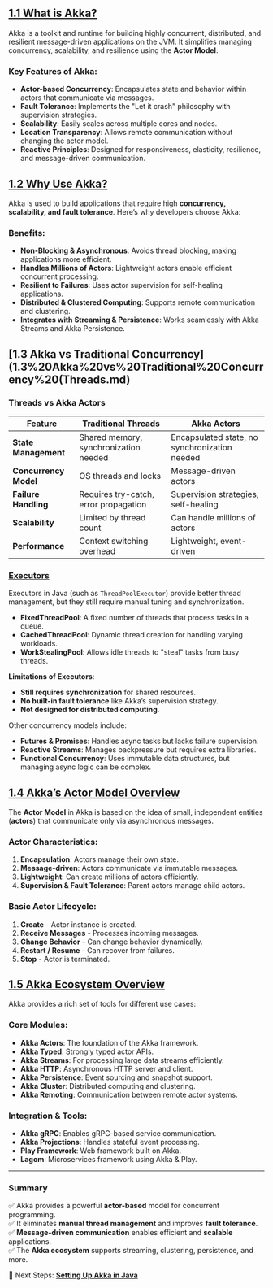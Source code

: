 ## [1.1 What is Akka?](1.1%20What%20is%20Akka?.md)

Akka is a toolkit and runtime for building highly concurrent, distributed, and resilient message-driven applications on the JVM. It simplifies managing concurrency, scalability, and resilience using the **Actor Model**.

### Key Features of Akka:

- **Actor-based Concurrency**: Encapsulates state and behavior within actors that communicate via messages.
- **Fault Tolerance**: Implements the "Let it crash" philosophy with supervision strategies.
- **Scalability**: Easily scales across multiple cores and nodes.
- **Location Transparency**: Allows remote communication without changing the actor model.
- **Reactive Principles**: Designed for responsiveness, elasticity, resilience, and message-driven communication.

## [1.2 Why Use Akka?](1.2%20Why%20use%20Akka?.md)

Akka is used to build applications that require high **concurrency, scalability, and fault tolerance**. Here’s why developers choose Akka:

### Benefits:

- **Non-Blocking & Asynchronous**: Avoids thread blocking, making applications more efficient.
- **Handles Millions of Actors**: Lightweight actors enable efficient concurrent processing.
- **Resilient to Failures**: Uses actor supervision for self-healing applications.
- **Distributed & Clustered Computing**: Supports remote communication and clustering.
- **Integrates with Streaming & Persistence**: Works seamlessly with Akka Streams and Akka Persistence.

## [1.3 Akka vs Traditional Concurrency](1.3%20Akka%20vs%20Traditional%20Concurrency%20(Threads.md)

### Threads vs Akka Actors

| Feature               | Traditional Threads                   | Akka Actors                                   |
| --------------------- | ------------------------------------- | --------------------------------------------- |
| **State Management**  | Shared memory, synchronization needed | Encapsulated state, no synchronization needed |
| **Concurrency Model** | OS threads and locks                  | Message-driven actors                         |
| **Failure Handling**  | Requires try-catch, error propagation | Supervision strategies, self-healing          |
| **Scalability**       | Limited by thread count               | Can handle millions of actors                 |
| **Performance**       | Context switching overhead            | Lightweight, event-driven                     |

### [Executors](Executors.md)

Executors in Java (such as `ThreadPoolExecutor`) provide better thread management, but they still require manual tuning and synchronization.

- **FixedThreadPool**: A fixed number of threads that process tasks in a queue.
- **CachedThreadPool**: Dynamic thread creation for handling varying workloads.
- **WorkStealingPool**: Allows idle threads to "steal" tasks from busy threads.

**Limitations of Executors**:

- **Still requires synchronization** for shared resources.
- **No built-in fault tolerance** like Akka’s supervision strategy.
- **Not designed for distributed computing**.



Other concurrency models include:

- **Futures & Promises**: Handles async tasks but lacks failure supervision.
- **Reactive Streams**: Manages backpressure but requires extra libraries.
- **Functional Concurrency**: Uses immutable data structures, but managing async logic can be complex.

## [1.4 Akka’s Actor Model Overview](1.4%20Akka%E2%80%99s%20Actor%20Model%20Overview.md)

The **Actor Model** in Akka is based on the idea of small, independent entities (**actors**) that communicate only via asynchronous messages.

### Actor Characteristics:

1. **Encapsulation**: Actors manage their own state.
2. **Message-driven**: Actors communicate via immutable messages.
3. **Lightweight**: Can create millions of actors efficiently.
4. **Supervision & Fault Tolerance**: Parent actors manage child actors.

### Basic Actor Lifecycle:

1. **Create** - Actor instance is created.
2. **Receive Messages** - Processes incoming messages.
3. **Change Behavior** - Can change behavior dynamically.
4. **Restart / Resume** - Can recover from failures.
5. **Stop** - Actor is terminated.

## [1.5 Akka Ecosystem Overview](1.5%20Akka%20Ecosystem%20Overview.md)

Akka provides a rich set of tools for different use cases:

### Core Modules:

- **Akka Actors**: The foundation of the Akka framework.
- **Akka Typed**: Strongly typed actor APIs.
- **Akka Streams**: For processing large data streams efficiently.
- **Akka HTTP**: Asynchronous HTTP server and client.
- **Akka Persistence**: Event sourcing and snapshot support.
- **Akka Cluster**: Distributed computing and clustering.
- **Akka Remoting**: Communication between remote actor systems.

### Integration & Tools:

- **Akka gRPC**: Enables gRPC-based service communication.
- **Akka Projections**: Handles stateful event processing.
- **Play Framework**: Web framework built on Akka.
- **Lagom**: Microservices framework using Akka & Play.

---

### Summary

✅ Akka provides a powerful **actor-based** model for concurrent programming.  
✅ It eliminates **manual thread management** and improves **fault tolerance**.  
✅ **Message-driven communication** enables efficient and **scalable** applications.  
✅ The **Akka ecosystem** supports streaming, clustering, persistence, and more.

🚀 Next Steps: **[Setting Up Akka in Java](2.%20Setting%20Up%20Akka%20in%20Java.md)**
